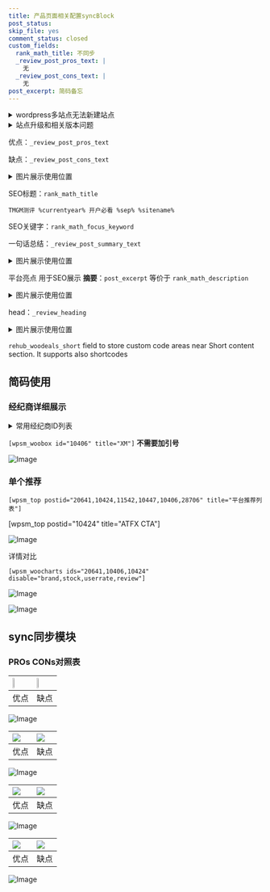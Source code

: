 ```yaml
---
title: 产品页面相关配置syncBlock
post_status: 
skip_file: yes
comment_status: closed
custom_fields:
  rank_math_title: 不同步
  _review_post_pros_text: |
    无
  _review_post_cons_text: |
    无
post_excerpt: 简码备忘
---
```

<details><summary>wordpress多站点无法新建站点</summary>

<li>和报错需要清理cookies一样的原因</li>
<li>wp-config.php里面<code>define( 'SUBDOMAIN_INSTALL', false );//子域名安装</code></li>
<li>新建子站点是用<code>define( 'SUBDOMAIN_INSTALL', true);//子域名安装</code> 完成以后，改成<code>false</code></li>
</details>

<details><summary>站点升级和相关版本问题</summary>

<p>wordpress：5.9.9
woocommerce：7.5.1
出现问题的地方：主题选项里面>><strong>Product layout >>compact style</strong></p>
<p>如何出现没有用过的字段 导致无法保存。先导出配置 然后进行修改，后面再次恢复即可。</p>
<p>出现部分字段无法显示时，需要返回默认布局后，对产品进行保存就好了。</p>
<p></p>
</details>

优点：`_review_post_pros_text`

缺点：`_review_post_cons_text`

<details><summary>图片展示使用位置</summary>

<img src="https://prod-files-secure.s3.us-west-2.amazonaws.com/39ed1227-6d7d-4570-be36-9ccd4a2c4241/f51d3d83-55d4-4bdf-9604-f37ec77ab556/Untitled.png?X-Amz-Algorithm=AWS4-HMAC-SHA256&X-Amz-Content-Sha256=UNSIGNED-PAYLOAD&X-Amz-Credential=ASIAZI2LB46625H4I4A2%2F20250313%2Fus-west-2%2Fs3%2Faws4_request&X-Amz-Date=20250313T225518Z&X-Amz-Expires=3600&X-Amz-Security-Token=IQoJb3JpZ2luX2VjEJb%2F%2F%2F%2F%2F%2F%2F%2F%2F%2FwEaCXVzLXdlc3QtMiJHMEUCICGx%2FVC3XgNBMcWDorDE67MzVxeyEvWpXmhcih%2FaTNbgAiEAgz4wNAfFOAsY7vQ8lGqelTweUAQAIDwhrnFnKP%2BIdbIqiAQI3%2F%2F%2F%2F%2F%2F%2F%2F%2F%2F%2FARAAGgw2Mzc0MjMxODM4MDUiDMCgCCvCZ8WyjlOkmircA%2B9cbqgO55Wg%2BNYJuDYgVt72gUWQyxrEpMR7dkOvJYbS1AbKSmNnnYcI4wrBRBIo8ztRXMnV2%2FicDUDrphGo6lBOfzNFFmpeuK8yoxF%2FY04vEdK3eVtw9JqigKrIyYhVi1jhQKN2uPdN9%2B2pT3dUDA1W0MfluG%2FeAQO4bdh82dooF4e6IzAO6o5ZBDsN3c4DtBBsMUuV1Qn2tKw2z2NBvq8mTcrkBv%2BsMxs7yC558CNR2RCaZcha19wEFIQXvI1JQHrFuKe6lTiG%2FkcqS33XHwfxBJU6ioiacr8ypD4uO9f5nzq6kVRzc%2FUSr96%2FUL3L7nGwH6MTx2A2mRZqFQDehzobsR2j%2BvvA8m%2FO03SsMAn4fJDGHmZ0ouI94I13OAktusEuKtXF5T%2FIBN0hzS7hiHxZj2C8NW%2BhpaGZvdUYWzwWepoKkf8Xn8PQXHqzfmSmxLYvkyGCOyaGQutnibDMYOcWl0wM%2Bv7v6XTnVt2IHdV868utfpN49b%2FIAhFpG9ztGx6d09mG8W3GHcS3lKLjtYwjx15Fp0ctcqsubdpQuAmPCS7kLrLnPcHfRSxO7es8rJOh6CWcwZ2QOdtJV%2FPZYmSEA2Xvzp1YG9zh0fcASkvg8Kriag54wPARga8IMPKwzb4GOqUBwEwFE32K%2BiKgUA9lj8Fv0oymP6apMRuE17CoZQACmxZHq61lE%2FyTpaexNeWZ4XCMvTfGWJotMgutSlNe9hqhWFrGjHkgqWcXHEW9PX3ctDcDj%2Fi6aSrOqzXnSz%2FX7477cdrJ%2BJn6x5%2BEEL5fMACqPeL6OZvFfmDBE0Fx1z2vUNNO%2BP%2BLaI5lKIF038gl1kxtwKpAMugre8M2PhE2rc7ulr2ZzBXL&X-Amz-Signature=7bab7a38429d1282ff2499b9c3a5df0a2445c323f3a0cf473de3e41210b98b79&X-Amz-SignedHeaders=host&x-id=GetObject" alt="Image">
</details>

SEO标题：`rank_math_title`

`TMGM测评 %currentyear% 开户必看 %sep% %sitename%`

SEO关键字：`rank_math_focus_keyword`

一句话总结：`_review_post_summary_text`

<details><summary>图片展示使用位置</summary>

<img src="https://prod-files-secure.s3.us-west-2.amazonaws.com/39ed1227-6d7d-4570-be36-9ccd4a2c4241/4b96a922-296c-4f4e-8630-d1c870cbce01/Untitled.png?X-Amz-Algorithm=AWS4-HMAC-SHA256&X-Amz-Content-Sha256=UNSIGNED-PAYLOAD&X-Amz-Credential=ASIAZI2LB466SKMMXLWB%2F20250313%2Fus-west-2%2Fs3%2Faws4_request&X-Amz-Date=20250313T225518Z&X-Amz-Expires=3600&X-Amz-Security-Token=IQoJb3JpZ2luX2VjEJb%2F%2F%2F%2F%2F%2F%2F%2F%2F%2FwEaCXVzLXdlc3QtMiJGMEQCIGvg84k9uanhD%2Bh66YR6Nzy3WlO9PlSib7dUnLubc76XAiBEBxhFDSkTetlx%2BTmQmflhRnbNekXKXAhD3ou2GCikPyqIBAjf%2F%2F%2F%2F%2F%2F%2F%2F%2F%2F8BEAAaDDYzNzQyMzE4MzgwNSIM6bhareJePSKyK8D7KtwDwpQCCGZT4G4f%2BJ9l3cKYZb069ztngI0U7a9qR7%2FkzYmJTWO%2F0m%2FzUV3rlr11cegov5rMxJrvEoy%2FLsd8Fub48W60pLzVwVrIreNzTBDUmslBqf4vACr65x9PoK9BCS2Zv1Lunpbjd%2BdO2HzGlZRWxUilJFrNp7WOMu8CJpHjd51erWJYvZQK4HW7HZf8%2BITDuMaFgn97cCV%2F590mRvGJA3vZVPQ0x5GOoNioz4QBz%2Bi45cLnX68Htbdc4%2FwQvotNtmR7S7Gi3iXd6Y5c4le3xyPDegXrNEQs%2BcNhCoucTDIPCRL1a16TWht88cE2F%2FEQtHfo15O3TSXg9CAzSPA7EQ9wEeRNRu6pSRZ9VPZATRTgLXOahMoZqt88DfvK9I37kx5L4cp5HEhIRLiOq%2FkRAMi59tO5hXkpxNOMDp0GuvPSWyYnz2E54XoIs%2Bybx1V5t3qJal%2B1it7nD2nNwarUqf9USrB5OYxGL2hunnWoCGoZUY55IJKPO6BNICHCO02sLvUdEomqX6qsSPu%2B95ToQXSLYHce4Nfb2RJKusoX75AYboYChIJW8BaTJ3xQjHZUHSpQKj%2BsYV1m2RnJsiKcZ1m6CST31j92ErG%2BIOC%2BwdB3P9FJ2MPVWitufScwxrDNvgY6pgGUibyJmZ2%2B1uiv%2BVVHGIAPVC52LFv%2BzgHq1aWvCVgjwdFqisBvqhRL3RfcWlYU2AnIaLaJvooxYfGhQ6gveBYYtsFAlkWee8k64kFW3PyUE5eGiMI%2BSOr3qxhd7oLKsraRbNJ96kEwWlTU%2BAnlj2LQmxfaR2lyRiTytOjKxKaZ2H6FdQEtJ1ltc59fFGX7k6ppUB7tHDtrrBEzVSvs4PGRvg9N5BdS&X-Amz-Signature=f0248a593ee7e7f0eb9b8c69d47ad179dcf971211c26f1d237de93fbc81453d2&X-Amz-SignedHeaders=host&x-id=GetObject" alt="Image">
</details>

平台亮点 用于SEO展示 **摘要**：`post_excerpt`  等价于 `rank_math_description`

<details><summary>图片展示使用位置</summary>

<img src="https://prod-files-secure.s3.us-west-2.amazonaws.com/39ed1227-6d7d-4570-be36-9ccd4a2c4241/1ee11f63-b60a-4dfe-a7a7-d58ff23b5d88/Untitled.png?X-Amz-Algorithm=AWS4-HMAC-SHA256&X-Amz-Content-Sha256=UNSIGNED-PAYLOAD&X-Amz-Credential=ASIAZI2LB4664LM3WK5F%2F20250313%2Fus-west-2%2Fs3%2Faws4_request&X-Amz-Date=20250313T225519Z&X-Amz-Expires=3600&X-Amz-Security-Token=IQoJb3JpZ2luX2VjEJb%2F%2F%2F%2F%2F%2F%2F%2F%2F%2FwEaCXVzLXdlc3QtMiJIMEYCIQDdb0k8jWLODsSXmYWi09AzJSZpyUg7UgCPDVJ5sjLtqQIhAMc3Ej9ON6U1J0NZr7aw5Q0WTHcQlnbbU14D0WQyy2UNKogECN%2F%2F%2F%2F%2F%2F%2F%2F%2F%2F%2FwEQABoMNjM3NDIzMTgzODA1Igzesro1Cz7B9JLQjasq3APnJbMqF8oySu%2B4%2FkHdPDWoH2rjabdNPDexYI%2FJo0KmEYcGaPMBoYUEuRlBPwaPDZbgDwY1hGcQTpN12UhpdPys996Yx9FRTzL1JFXglbIM9Y9094%2FEROnI1CFD9b6WBEYfFUbwSHd0lnw2titJb1p8ymWC4uT9Pco582Ob8Z0E8%2F1jyUKgPcEVwGg4BbHQ3ei%2BdkGIzaT7H7FFkgVHEgm6SW7xhBtJrFrLROOC1KTBKLcaHvvYwAxckhtUjXW1m%2B0%2BLERJ%2FYgU8123FmBYy9a8PjsXv5QA46YMu87xpZMXNCC65jSB1GEn3oOFe5xe5MIGVX5tyeR%2FEi%2BI%2BQrbuwGRkMkvZr2AG3y03ecvfBHq8sZP3z2gbmHcwgPdUv9h7OvN2KgS%2Bqtp9FlufWt9Umasa0gJZtyzvsnzE2BuGuQqK4IGWdNU5G6OmtkUY6ncQrAjS2fvn1xRo72e3N04FFNNJdT2mKqLqyi3r08yoEN4TJjYF7ADGFc6qNqzto5fOIF0SUVmLesN7oSw31bLrPKtaMynMh5so3qZyrvoLe2L6C%2FlWMyLq4sGbwAIo4YRC7P0SwU%2BbXlG6UrZR7ccK6%2B3VNcWYgqOuEjXCNfzbG64TubhKoUxP5J09eAtgDDLsM2%2BBjqkAYaZO24bEvkB3uDJ0kVukzdne4qsYUZENaSH%2FJpSF4fYPYosbsk2NqDmzu4Z3X5akzr3i3hU7CiJLwSel3z9ErYzogMupOZoMWP27hFPlllldVMYiq%2BXN2qBaDNub2kJK%2F%2Bn2H6pwHsb%2FzNO0kk2CLDDS2YX8nmqU3JB7CtEja4lBvwiaexeRWyt6HGo%2B%2Bn5GIjPrSOFuJ%2BaIGWiKio%2FHySTfEIP&X-Amz-Signature=01f5663d34cadc7dcd4c1406121d587d8f1a9d07dda43baf9ed21a41d4a396e5&X-Amz-SignedHeaders=host&x-id=GetObject" alt="Image">
<img src="https://prod-files-secure.s3.us-west-2.amazonaws.com/39ed1227-6d7d-4570-be36-9ccd4a2c4241/ad4118b5-78d8-4fbe-801e-3b29b5d99c01/Untitled.png?X-Amz-Algorithm=AWS4-HMAC-SHA256&X-Amz-Content-Sha256=UNSIGNED-PAYLOAD&X-Amz-Credential=ASIAZI2LB4664LM3WK5F%2F20250313%2Fus-west-2%2Fs3%2Faws4_request&X-Amz-Date=20250313T225519Z&X-Amz-Expires=3600&X-Amz-Security-Token=IQoJb3JpZ2luX2VjEJb%2F%2F%2F%2F%2F%2F%2F%2F%2F%2FwEaCXVzLXdlc3QtMiJIMEYCIQDdb0k8jWLODsSXmYWi09AzJSZpyUg7UgCPDVJ5sjLtqQIhAMc3Ej9ON6U1J0NZr7aw5Q0WTHcQlnbbU14D0WQyy2UNKogECN%2F%2F%2F%2F%2F%2F%2F%2F%2F%2F%2FwEQABoMNjM3NDIzMTgzODA1Igzesro1Cz7B9JLQjasq3APnJbMqF8oySu%2B4%2FkHdPDWoH2rjabdNPDexYI%2FJo0KmEYcGaPMBoYUEuRlBPwaPDZbgDwY1hGcQTpN12UhpdPys996Yx9FRTzL1JFXglbIM9Y9094%2FEROnI1CFD9b6WBEYfFUbwSHd0lnw2titJb1p8ymWC4uT9Pco582Ob8Z0E8%2F1jyUKgPcEVwGg4BbHQ3ei%2BdkGIzaT7H7FFkgVHEgm6SW7xhBtJrFrLROOC1KTBKLcaHvvYwAxckhtUjXW1m%2B0%2BLERJ%2FYgU8123FmBYy9a8PjsXv5QA46YMu87xpZMXNCC65jSB1GEn3oOFe5xe5MIGVX5tyeR%2FEi%2BI%2BQrbuwGRkMkvZr2AG3y03ecvfBHq8sZP3z2gbmHcwgPdUv9h7OvN2KgS%2Bqtp9FlufWt9Umasa0gJZtyzvsnzE2BuGuQqK4IGWdNU5G6OmtkUY6ncQrAjS2fvn1xRo72e3N04FFNNJdT2mKqLqyi3r08yoEN4TJjYF7ADGFc6qNqzto5fOIF0SUVmLesN7oSw31bLrPKtaMynMh5so3qZyrvoLe2L6C%2FlWMyLq4sGbwAIo4YRC7P0SwU%2BbXlG6UrZR7ccK6%2B3VNcWYgqOuEjXCNfzbG64TubhKoUxP5J09eAtgDDLsM2%2BBjqkAYaZO24bEvkB3uDJ0kVukzdne4qsYUZENaSH%2FJpSF4fYPYosbsk2NqDmzu4Z3X5akzr3i3hU7CiJLwSel3z9ErYzogMupOZoMWP27hFPlllldVMYiq%2BXN2qBaDNub2kJK%2F%2Bn2H6pwHsb%2FzNO0kk2CLDDS2YX8nmqU3JB7CtEja4lBvwiaexeRWyt6HGo%2B%2Bn5GIjPrSOFuJ%2BaIGWiKio%2FHySTfEIP&X-Amz-Signature=d70fd1e762c86ec942d63fd3ac4b02699970a4096f7726e2548ae0dcc7e112ce&X-Amz-SignedHeaders=host&x-id=GetObject" alt="Image">
<img src="https://prod-files-secure.s3.us-west-2.amazonaws.com/39ed1227-6d7d-4570-be36-9ccd4a2c4241/a38cf7c9-a79c-4b64-9e94-13589fe0758b/Untitled.png?X-Amz-Algorithm=AWS4-HMAC-SHA256&X-Amz-Content-Sha256=UNSIGNED-PAYLOAD&X-Amz-Credential=ASIAZI2LB4664LM3WK5F%2F20250313%2Fus-west-2%2Fs3%2Faws4_request&X-Amz-Date=20250313T225519Z&X-Amz-Expires=3600&X-Amz-Security-Token=IQoJb3JpZ2luX2VjEJb%2F%2F%2F%2F%2F%2F%2F%2F%2F%2FwEaCXVzLXdlc3QtMiJIMEYCIQDdb0k8jWLODsSXmYWi09AzJSZpyUg7UgCPDVJ5sjLtqQIhAMc3Ej9ON6U1J0NZr7aw5Q0WTHcQlnbbU14D0WQyy2UNKogECN%2F%2F%2F%2F%2F%2F%2F%2F%2F%2F%2FwEQABoMNjM3NDIzMTgzODA1Igzesro1Cz7B9JLQjasq3APnJbMqF8oySu%2B4%2FkHdPDWoH2rjabdNPDexYI%2FJo0KmEYcGaPMBoYUEuRlBPwaPDZbgDwY1hGcQTpN12UhpdPys996Yx9FRTzL1JFXglbIM9Y9094%2FEROnI1CFD9b6WBEYfFUbwSHd0lnw2titJb1p8ymWC4uT9Pco582Ob8Z0E8%2F1jyUKgPcEVwGg4BbHQ3ei%2BdkGIzaT7H7FFkgVHEgm6SW7xhBtJrFrLROOC1KTBKLcaHvvYwAxckhtUjXW1m%2B0%2BLERJ%2FYgU8123FmBYy9a8PjsXv5QA46YMu87xpZMXNCC65jSB1GEn3oOFe5xe5MIGVX5tyeR%2FEi%2BI%2BQrbuwGRkMkvZr2AG3y03ecvfBHq8sZP3z2gbmHcwgPdUv9h7OvN2KgS%2Bqtp9FlufWt9Umasa0gJZtyzvsnzE2BuGuQqK4IGWdNU5G6OmtkUY6ncQrAjS2fvn1xRo72e3N04FFNNJdT2mKqLqyi3r08yoEN4TJjYF7ADGFc6qNqzto5fOIF0SUVmLesN7oSw31bLrPKtaMynMh5so3qZyrvoLe2L6C%2FlWMyLq4sGbwAIo4YRC7P0SwU%2BbXlG6UrZR7ccK6%2B3VNcWYgqOuEjXCNfzbG64TubhKoUxP5J09eAtgDDLsM2%2BBjqkAYaZO24bEvkB3uDJ0kVukzdne4qsYUZENaSH%2FJpSF4fYPYosbsk2NqDmzu4Z3X5akzr3i3hU7CiJLwSel3z9ErYzogMupOZoMWP27hFPlllldVMYiq%2BXN2qBaDNub2kJK%2F%2Bn2H6pwHsb%2FzNO0kk2CLDDS2YX8nmqU3JB7CtEja4lBvwiaexeRWyt6HGo%2B%2Bn5GIjPrSOFuJ%2BaIGWiKio%2FHySTfEIP&X-Amz-Signature=1dda087d2b04cb47f5ab98f74cf209d83e26d4c64ed0090816779df2eb844ea8&X-Amz-SignedHeaders=host&x-id=GetObject" alt="Image">
<img src="https://prod-files-secure.s3.us-west-2.amazonaws.com/39ed1227-6d7d-4570-be36-9ccd4a2c4241/7da6fc1e-d2ac-42ae-8c75-cb5749aa18f6/Untitled.png?X-Amz-Algorithm=AWS4-HMAC-SHA256&X-Amz-Content-Sha256=UNSIGNED-PAYLOAD&X-Amz-Credential=ASIAZI2LB4664LM3WK5F%2F20250313%2Fus-west-2%2Fs3%2Faws4_request&X-Amz-Date=20250313T225519Z&X-Amz-Expires=3600&X-Amz-Security-Token=IQoJb3JpZ2luX2VjEJb%2F%2F%2F%2F%2F%2F%2F%2F%2F%2FwEaCXVzLXdlc3QtMiJIMEYCIQDdb0k8jWLODsSXmYWi09AzJSZpyUg7UgCPDVJ5sjLtqQIhAMc3Ej9ON6U1J0NZr7aw5Q0WTHcQlnbbU14D0WQyy2UNKogECN%2F%2F%2F%2F%2F%2F%2F%2F%2F%2F%2FwEQABoMNjM3NDIzMTgzODA1Igzesro1Cz7B9JLQjasq3APnJbMqF8oySu%2B4%2FkHdPDWoH2rjabdNPDexYI%2FJo0KmEYcGaPMBoYUEuRlBPwaPDZbgDwY1hGcQTpN12UhpdPys996Yx9FRTzL1JFXglbIM9Y9094%2FEROnI1CFD9b6WBEYfFUbwSHd0lnw2titJb1p8ymWC4uT9Pco582Ob8Z0E8%2F1jyUKgPcEVwGg4BbHQ3ei%2BdkGIzaT7H7FFkgVHEgm6SW7xhBtJrFrLROOC1KTBKLcaHvvYwAxckhtUjXW1m%2B0%2BLERJ%2FYgU8123FmBYy9a8PjsXv5QA46YMu87xpZMXNCC65jSB1GEn3oOFe5xe5MIGVX5tyeR%2FEi%2BI%2BQrbuwGRkMkvZr2AG3y03ecvfBHq8sZP3z2gbmHcwgPdUv9h7OvN2KgS%2Bqtp9FlufWt9Umasa0gJZtyzvsnzE2BuGuQqK4IGWdNU5G6OmtkUY6ncQrAjS2fvn1xRo72e3N04FFNNJdT2mKqLqyi3r08yoEN4TJjYF7ADGFc6qNqzto5fOIF0SUVmLesN7oSw31bLrPKtaMynMh5so3qZyrvoLe2L6C%2FlWMyLq4sGbwAIo4YRC7P0SwU%2BbXlG6UrZR7ccK6%2B3VNcWYgqOuEjXCNfzbG64TubhKoUxP5J09eAtgDDLsM2%2BBjqkAYaZO24bEvkB3uDJ0kVukzdne4qsYUZENaSH%2FJpSF4fYPYosbsk2NqDmzu4Z3X5akzr3i3hU7CiJLwSel3z9ErYzogMupOZoMWP27hFPlllldVMYiq%2BXN2qBaDNub2kJK%2F%2Bn2H6pwHsb%2FzNO0kk2CLDDS2YX8nmqU3JB7CtEja4lBvwiaexeRWyt6HGo%2B%2Bn5GIjPrSOFuJ%2BaIGWiKio%2FHySTfEIP&X-Amz-Signature=afb75270247ca2606c79e9627c7f492b93100758305118df5694ca75e3f0faa0&X-Amz-SignedHeaders=host&x-id=GetObject" alt="Image">
<img src="https://prod-files-secure.s3.us-west-2.amazonaws.com/39ed1227-6d7d-4570-be36-9ccd4a2c4241/7e97f40a-eaee-47f5-b2f9-475f96808fa7/Untitled.png?X-Amz-Algorithm=AWS4-HMAC-SHA256&X-Amz-Content-Sha256=UNSIGNED-PAYLOAD&X-Amz-Credential=ASIAZI2LB4664LM3WK5F%2F20250313%2Fus-west-2%2Fs3%2Faws4_request&X-Amz-Date=20250313T225519Z&X-Amz-Expires=3600&X-Amz-Security-Token=IQoJb3JpZ2luX2VjEJb%2F%2F%2F%2F%2F%2F%2F%2F%2F%2FwEaCXVzLXdlc3QtMiJIMEYCIQDdb0k8jWLODsSXmYWi09AzJSZpyUg7UgCPDVJ5sjLtqQIhAMc3Ej9ON6U1J0NZr7aw5Q0WTHcQlnbbU14D0WQyy2UNKogECN%2F%2F%2F%2F%2F%2F%2F%2F%2F%2F%2FwEQABoMNjM3NDIzMTgzODA1Igzesro1Cz7B9JLQjasq3APnJbMqF8oySu%2B4%2FkHdPDWoH2rjabdNPDexYI%2FJo0KmEYcGaPMBoYUEuRlBPwaPDZbgDwY1hGcQTpN12UhpdPys996Yx9FRTzL1JFXglbIM9Y9094%2FEROnI1CFD9b6WBEYfFUbwSHd0lnw2titJb1p8ymWC4uT9Pco582Ob8Z0E8%2F1jyUKgPcEVwGg4BbHQ3ei%2BdkGIzaT7H7FFkgVHEgm6SW7xhBtJrFrLROOC1KTBKLcaHvvYwAxckhtUjXW1m%2B0%2BLERJ%2FYgU8123FmBYy9a8PjsXv5QA46YMu87xpZMXNCC65jSB1GEn3oOFe5xe5MIGVX5tyeR%2FEi%2BI%2BQrbuwGRkMkvZr2AG3y03ecvfBHq8sZP3z2gbmHcwgPdUv9h7OvN2KgS%2Bqtp9FlufWt9Umasa0gJZtyzvsnzE2BuGuQqK4IGWdNU5G6OmtkUY6ncQrAjS2fvn1xRo72e3N04FFNNJdT2mKqLqyi3r08yoEN4TJjYF7ADGFc6qNqzto5fOIF0SUVmLesN7oSw31bLrPKtaMynMh5so3qZyrvoLe2L6C%2FlWMyLq4sGbwAIo4YRC7P0SwU%2BbXlG6UrZR7ccK6%2B3VNcWYgqOuEjXCNfzbG64TubhKoUxP5J09eAtgDDLsM2%2BBjqkAYaZO24bEvkB3uDJ0kVukzdne4qsYUZENaSH%2FJpSF4fYPYosbsk2NqDmzu4Z3X5akzr3i3hU7CiJLwSel3z9ErYzogMupOZoMWP27hFPlllldVMYiq%2BXN2qBaDNub2kJK%2F%2Bn2H6pwHsb%2FzNO0kk2CLDDS2YX8nmqU3JB7CtEja4lBvwiaexeRWyt6HGo%2B%2Bn5GIjPrSOFuJ%2BaIGWiKio%2FHySTfEIP&X-Amz-Signature=92c3d1845785e1bd3e4f3aed62a2a2403ee1398ec100fe1abeaa0a0f8fc3eee0&X-Amz-SignedHeaders=host&x-id=GetObject" alt="Image">
</details>

head：`_review_heading`

<details><summary>图片展示使用位置</summary>

<img src="https://prod-files-secure.s3.us-west-2.amazonaws.com/39ed1227-6d7d-4570-be36-9ccd4a2c4241/3a4650ad-9887-415c-889a-edd51fa54f27/Untitled.png?X-Amz-Algorithm=AWS4-HMAC-SHA256&X-Amz-Content-Sha256=UNSIGNED-PAYLOAD&X-Amz-Credential=ASIAZI2LB46625H4I4A2%2F20250313%2Fus-west-2%2Fs3%2Faws4_request&X-Amz-Date=20250313T225519Z&X-Amz-Expires=3600&X-Amz-Security-Token=IQoJb3JpZ2luX2VjEJb%2F%2F%2F%2F%2F%2F%2F%2F%2F%2FwEaCXVzLXdlc3QtMiJHMEUCICGx%2FVC3XgNBMcWDorDE67MzVxeyEvWpXmhcih%2FaTNbgAiEAgz4wNAfFOAsY7vQ8lGqelTweUAQAIDwhrnFnKP%2BIdbIqiAQI3%2F%2F%2F%2F%2F%2F%2F%2F%2F%2F%2FARAAGgw2Mzc0MjMxODM4MDUiDMCgCCvCZ8WyjlOkmircA%2B9cbqgO55Wg%2BNYJuDYgVt72gUWQyxrEpMR7dkOvJYbS1AbKSmNnnYcI4wrBRBIo8ztRXMnV2%2FicDUDrphGo6lBOfzNFFmpeuK8yoxF%2FY04vEdK3eVtw9JqigKrIyYhVi1jhQKN2uPdN9%2B2pT3dUDA1W0MfluG%2FeAQO4bdh82dooF4e6IzAO6o5ZBDsN3c4DtBBsMUuV1Qn2tKw2z2NBvq8mTcrkBv%2BsMxs7yC558CNR2RCaZcha19wEFIQXvI1JQHrFuKe6lTiG%2FkcqS33XHwfxBJU6ioiacr8ypD4uO9f5nzq6kVRzc%2FUSr96%2FUL3L7nGwH6MTx2A2mRZqFQDehzobsR2j%2BvvA8m%2FO03SsMAn4fJDGHmZ0ouI94I13OAktusEuKtXF5T%2FIBN0hzS7hiHxZj2C8NW%2BhpaGZvdUYWzwWepoKkf8Xn8PQXHqzfmSmxLYvkyGCOyaGQutnibDMYOcWl0wM%2Bv7v6XTnVt2IHdV868utfpN49b%2FIAhFpG9ztGx6d09mG8W3GHcS3lKLjtYwjx15Fp0ctcqsubdpQuAmPCS7kLrLnPcHfRSxO7es8rJOh6CWcwZ2QOdtJV%2FPZYmSEA2Xvzp1YG9zh0fcASkvg8Kriag54wPARga8IMPKwzb4GOqUBwEwFE32K%2BiKgUA9lj8Fv0oymP6apMRuE17CoZQACmxZHq61lE%2FyTpaexNeWZ4XCMvTfGWJotMgutSlNe9hqhWFrGjHkgqWcXHEW9PX3ctDcDj%2Fi6aSrOqzXnSz%2FX7477cdrJ%2BJn6x5%2BEEL5fMACqPeL6OZvFfmDBE0Fx1z2vUNNO%2BP%2BLaI5lKIF038gl1kxtwKpAMugre8M2PhE2rc7ulr2ZzBXL&X-Amz-Signature=189031d458cf1df3706cb68b925c14b448c7a78abd8aadb0ea0acf47c93819bc&X-Amz-SignedHeaders=host&x-id=GetObject" alt="Image">
</details>

`rehub_woodeals_short`	field to store custom code areas near Short content section. It supports also shortcodes



## 简码使用

### 经纪商详细展示

<details><summary>常用经纪商ID列表</summary>

<pre><code class="php">嘉盛 ===> 20641  [wpsm_woobox id="20641" title="嘉盛"]
易信easymarkets ===> 11542  [wpsm_woobox id="11542" title="易信easymarkets"]
ATFX外汇 ===> 10424  [wpsm_woobox id="10424" title="ATFX"]
XM ===> 10406  [wpsm_woobox id="10406" title="XM"]
TMGM ===> 29622  [wpsm_woobox id="29622" title="TMGM"]
HYCM ===> 10447  [wpsm_woobox id="10447" title="HYCM"]
fpmarkets澳福外汇 ===> 20639  [wpsm_woobox id="20639" title="fpmarkets澳福外汇"]</code></pre>
</details>

`[wpsm_woobox id="10406" title="XM"]` **不需要加引号**

![Image](https://prod-files-secure.s3.us-west-2.amazonaws.com/39ed1227-6d7d-4570-be36-9ccd4a2c4241/4f898f9d-0fa7-4e43-acd3-ac6bc7be575a/Untitled.png?X-Amz-Algorithm=AWS4-HMAC-SHA256&X-Amz-Content-Sha256=UNSIGNED-PAYLOAD&X-Amz-Credential=ASIAZI2LB466XRYOVMSN%2F20250313%2Fus-west-2%2Fs3%2Faws4_request&X-Amz-Date=20250313T225516Z&X-Amz-Expires=3600&X-Amz-Security-Token=IQoJb3JpZ2luX2VjEJb%2F%2F%2F%2F%2F%2F%2F%2F%2F%2FwEaCXVzLXdlc3QtMiJIMEYCIQC2pwWDgVKqQoWVA5IS2eyL39L%2FKukE71CKtJmZ0Sq4%2BwIhAN5jCW4a7ywcLjVCduj%2FHhZVv420msDpY2egG%2BHT3yy5KogECN%2F%2F%2F%2F%2F%2F%2F%2F%2F%2F%2FwEQABoMNjM3NDIzMTgzODA1IgwKepfwVB0JQYx%2BsIwq3AMbAe%2FsjNOkb2yxpGaFS4dZq%2B%2Bcr5RePYKMUuwaMeRdo%2BOsHz2en36Zfs%2BtMftOWdsF3PpDGLHvsz%2B5IJsJkZfDXMuLeDp0j8zkPAX%2BBlO%2Fs178oehMmjE%2BSAgp%2BLhZJSTK%2BqDTCK%2BUvKTz3yoKo9ymbbhF581NtEt7g3uDNyUpXkZPRy4IjOk7a4%2BU6Ybw%2FDlA5oPhvnuAqZBOgF%2BRYEbMGCpmNwXo95nWmIQgLvauQiiXIPw83zylKtgl%2FtusyspZPMSQXbPV1BNYamyErDiJlwcGqHY7eDsFP5pgeFvh9PbAIb0UnMu6RwPLVejorXDMkDegFxK2b3e2%2Fu4TdvVg1MnDW1LwhlrgCYP42Du85nhaeWlg78GK2OcxpGO4Ek87OT2PW8x%2BUdpIvCrtvt2o39bJajqORxfF8%2FhPKyvhXK1UcZmzCCE0xLUphEdGUzx0uMgkpRVOTmfMu6Pa7hT9zBnb2QjrAqz8TTQWY34FnSugtX%2B7oDMwBmMJbt66zYz%2FcbLZ8GA7yNZMez6q%2BYMZ1F5ZM6rdn0p5Y46CwaAQs2eWKPyZfy4stQ4QpBaEUBBorZbkBoJQyQC3Bj2ZrR2aAijQr%2BsBv0PDfdR5QilnJN1NGFjqnJXg8ruf3TDbsM2%2BBjqkAaooK758h%2Btavd3YA8lYsuwSyGhCnjwp1Fp7DlqOQ38H%2Fx3Gy77ZxuBrRnP7uYxycUdCj3BVzOYR8qZmrRBGga2Pl2jEAXqXco8qHABh87uo1FyWzzFNUW9T50SUJ0mYpU3%2FbubWy5S8e5ER96D2gDb%2BeHFKhkxxzDzLERkF1ZbKebsFaxbu4wqKEs47XQx%2BF%2Bsb2yShf0fiKuDF4Lu0U29YPQfz&X-Amz-Signature=a479574ee00e487b1f2e607fd5f488a215292b0adf2e48a6e6db19e767f33c03&X-Amz-SignedHeaders=host&x-id=GetObject)

### 单个推荐
`[wpsm_top postid="20641,10424,11542,10447,10406,28706" title="平台推荐列表"]`

[wpsm_top postid="10424" title="ATFX CTA"]

![Image](https://prod-files-secure.s3.us-west-2.amazonaws.com/39ed1227-6d7d-4570-be36-9ccd4a2c4241/5ac620dc-51a8-48b6-b55d-91f47299193c/Untitled.png?X-Amz-Algorithm=AWS4-HMAC-SHA256&X-Amz-Content-Sha256=UNSIGNED-PAYLOAD&X-Amz-Credential=ASIAZI2LB466XRYOVMSN%2F20250313%2Fus-west-2%2Fs3%2Faws4_request&X-Amz-Date=20250313T225516Z&X-Amz-Expires=3600&X-Amz-Security-Token=IQoJb3JpZ2luX2VjEJb%2F%2F%2F%2F%2F%2F%2F%2F%2F%2FwEaCXVzLXdlc3QtMiJIMEYCIQC2pwWDgVKqQoWVA5IS2eyL39L%2FKukE71CKtJmZ0Sq4%2BwIhAN5jCW4a7ywcLjVCduj%2FHhZVv420msDpY2egG%2BHT3yy5KogECN%2F%2F%2F%2F%2F%2F%2F%2F%2F%2F%2FwEQABoMNjM3NDIzMTgzODA1IgwKepfwVB0JQYx%2BsIwq3AMbAe%2FsjNOkb2yxpGaFS4dZq%2B%2Bcr5RePYKMUuwaMeRdo%2BOsHz2en36Zfs%2BtMftOWdsF3PpDGLHvsz%2B5IJsJkZfDXMuLeDp0j8zkPAX%2BBlO%2Fs178oehMmjE%2BSAgp%2BLhZJSTK%2BqDTCK%2BUvKTz3yoKo9ymbbhF581NtEt7g3uDNyUpXkZPRy4IjOk7a4%2BU6Ybw%2FDlA5oPhvnuAqZBOgF%2BRYEbMGCpmNwXo95nWmIQgLvauQiiXIPw83zylKtgl%2FtusyspZPMSQXbPV1BNYamyErDiJlwcGqHY7eDsFP5pgeFvh9PbAIb0UnMu6RwPLVejorXDMkDegFxK2b3e2%2Fu4TdvVg1MnDW1LwhlrgCYP42Du85nhaeWlg78GK2OcxpGO4Ek87OT2PW8x%2BUdpIvCrtvt2o39bJajqORxfF8%2FhPKyvhXK1UcZmzCCE0xLUphEdGUzx0uMgkpRVOTmfMu6Pa7hT9zBnb2QjrAqz8TTQWY34FnSugtX%2B7oDMwBmMJbt66zYz%2FcbLZ8GA7yNZMez6q%2BYMZ1F5ZM6rdn0p5Y46CwaAQs2eWKPyZfy4stQ4QpBaEUBBorZbkBoJQyQC3Bj2ZrR2aAijQr%2BsBv0PDfdR5QilnJN1NGFjqnJXg8ruf3TDbsM2%2BBjqkAaooK758h%2Btavd3YA8lYsuwSyGhCnjwp1Fp7DlqOQ38H%2Fx3Gy77ZxuBrRnP7uYxycUdCj3BVzOYR8qZmrRBGga2Pl2jEAXqXco8qHABh87uo1FyWzzFNUW9T50SUJ0mYpU3%2FbubWy5S8e5ER96D2gDb%2BeHFKhkxxzDzLERkF1ZbKebsFaxbu4wqKEs47XQx%2BF%2Bsb2yShf0fiKuDF4Lu0U29YPQfz&X-Amz-Signature=97069cd1b6568c87dad33bc72edaa42f223c3cf98c02df5638088fb7e613fe5c&X-Amz-SignedHeaders=host&x-id=GetObject)

详情对比

`[wpsm_woocharts ids="20641,10406,10424" disable="brand,stock,userrate,review"]`

![Image](https://prod-files-secure.s3.us-west-2.amazonaws.com/39ed1227-6d7d-4570-be36-9ccd4a2c4241/bf3ba45f-b9f3-4295-8aef-b4a495fd25f4/Untitled.png?X-Amz-Algorithm=AWS4-HMAC-SHA256&X-Amz-Content-Sha256=UNSIGNED-PAYLOAD&X-Amz-Credential=ASIAZI2LB466XRYOVMSN%2F20250313%2Fus-west-2%2Fs3%2Faws4_request&X-Amz-Date=20250313T225516Z&X-Amz-Expires=3600&X-Amz-Security-Token=IQoJb3JpZ2luX2VjEJb%2F%2F%2F%2F%2F%2F%2F%2F%2F%2FwEaCXVzLXdlc3QtMiJIMEYCIQC2pwWDgVKqQoWVA5IS2eyL39L%2FKukE71CKtJmZ0Sq4%2BwIhAN5jCW4a7ywcLjVCduj%2FHhZVv420msDpY2egG%2BHT3yy5KogECN%2F%2F%2F%2F%2F%2F%2F%2F%2F%2F%2FwEQABoMNjM3NDIzMTgzODA1IgwKepfwVB0JQYx%2BsIwq3AMbAe%2FsjNOkb2yxpGaFS4dZq%2B%2Bcr5RePYKMUuwaMeRdo%2BOsHz2en36Zfs%2BtMftOWdsF3PpDGLHvsz%2B5IJsJkZfDXMuLeDp0j8zkPAX%2BBlO%2Fs178oehMmjE%2BSAgp%2BLhZJSTK%2BqDTCK%2BUvKTz3yoKo9ymbbhF581NtEt7g3uDNyUpXkZPRy4IjOk7a4%2BU6Ybw%2FDlA5oPhvnuAqZBOgF%2BRYEbMGCpmNwXo95nWmIQgLvauQiiXIPw83zylKtgl%2FtusyspZPMSQXbPV1BNYamyErDiJlwcGqHY7eDsFP5pgeFvh9PbAIb0UnMu6RwPLVejorXDMkDegFxK2b3e2%2Fu4TdvVg1MnDW1LwhlrgCYP42Du85nhaeWlg78GK2OcxpGO4Ek87OT2PW8x%2BUdpIvCrtvt2o39bJajqORxfF8%2FhPKyvhXK1UcZmzCCE0xLUphEdGUzx0uMgkpRVOTmfMu6Pa7hT9zBnb2QjrAqz8TTQWY34FnSugtX%2B7oDMwBmMJbt66zYz%2FcbLZ8GA7yNZMez6q%2BYMZ1F5ZM6rdn0p5Y46CwaAQs2eWKPyZfy4stQ4QpBaEUBBorZbkBoJQyQC3Bj2ZrR2aAijQr%2BsBv0PDfdR5QilnJN1NGFjqnJXg8ruf3TDbsM2%2BBjqkAaooK758h%2Btavd3YA8lYsuwSyGhCnjwp1Fp7DlqOQ38H%2Fx3Gy77ZxuBrRnP7uYxycUdCj3BVzOYR8qZmrRBGga2Pl2jEAXqXco8qHABh87uo1FyWzzFNUW9T50SUJ0mYpU3%2FbubWy5S8e5ER96D2gDb%2BeHFKhkxxzDzLERkF1ZbKebsFaxbu4wqKEs47XQx%2BF%2Bsb2yShf0fiKuDF4Lu0U29YPQfz&X-Amz-Signature=a9b626d3cbd4b37d6c34588ea70e6b0347a31d94ae351ede5c92b12a072ec117&X-Amz-SignedHeaders=host&x-id=GetObject)

![Image](https://prod-files-secure.s3.us-west-2.amazonaws.com/39ed1227-6d7d-4570-be36-9ccd4a2c4241/30bc56ef-f383-4b48-9768-2ebc9e436ec0/Untitled.png?X-Amz-Algorithm=AWS4-HMAC-SHA256&X-Amz-Content-Sha256=UNSIGNED-PAYLOAD&X-Amz-Credential=ASIAZI2LB466XRYOVMSN%2F20250313%2Fus-west-2%2Fs3%2Faws4_request&X-Amz-Date=20250313T225516Z&X-Amz-Expires=3600&X-Amz-Security-Token=IQoJb3JpZ2luX2VjEJb%2F%2F%2F%2F%2F%2F%2F%2F%2F%2FwEaCXVzLXdlc3QtMiJIMEYCIQC2pwWDgVKqQoWVA5IS2eyL39L%2FKukE71CKtJmZ0Sq4%2BwIhAN5jCW4a7ywcLjVCduj%2FHhZVv420msDpY2egG%2BHT3yy5KogECN%2F%2F%2F%2F%2F%2F%2F%2F%2F%2F%2FwEQABoMNjM3NDIzMTgzODA1IgwKepfwVB0JQYx%2BsIwq3AMbAe%2FsjNOkb2yxpGaFS4dZq%2B%2Bcr5RePYKMUuwaMeRdo%2BOsHz2en36Zfs%2BtMftOWdsF3PpDGLHvsz%2B5IJsJkZfDXMuLeDp0j8zkPAX%2BBlO%2Fs178oehMmjE%2BSAgp%2BLhZJSTK%2BqDTCK%2BUvKTz3yoKo9ymbbhF581NtEt7g3uDNyUpXkZPRy4IjOk7a4%2BU6Ybw%2FDlA5oPhvnuAqZBOgF%2BRYEbMGCpmNwXo95nWmIQgLvauQiiXIPw83zylKtgl%2FtusyspZPMSQXbPV1BNYamyErDiJlwcGqHY7eDsFP5pgeFvh9PbAIb0UnMu6RwPLVejorXDMkDegFxK2b3e2%2Fu4TdvVg1MnDW1LwhlrgCYP42Du85nhaeWlg78GK2OcxpGO4Ek87OT2PW8x%2BUdpIvCrtvt2o39bJajqORxfF8%2FhPKyvhXK1UcZmzCCE0xLUphEdGUzx0uMgkpRVOTmfMu6Pa7hT9zBnb2QjrAqz8TTQWY34FnSugtX%2B7oDMwBmMJbt66zYz%2FcbLZ8GA7yNZMez6q%2BYMZ1F5ZM6rdn0p5Y46CwaAQs2eWKPyZfy4stQ4QpBaEUBBorZbkBoJQyQC3Bj2ZrR2aAijQr%2BsBv0PDfdR5QilnJN1NGFjqnJXg8ruf3TDbsM2%2BBjqkAaooK758h%2Btavd3YA8lYsuwSyGhCnjwp1Fp7DlqOQ38H%2Fx3Gy77ZxuBrRnP7uYxycUdCj3BVzOYR8qZmrRBGga2Pl2jEAXqXco8qHABh87uo1FyWzzFNUW9T50SUJ0mYpU3%2FbubWy5S8e5ER96D2gDb%2BeHFKhkxxzDzLERkF1ZbKebsFaxbu4wqKEs47XQx%2BF%2Bsb2yShf0fiKuDF4Lu0U29YPQfz&X-Amz-Signature=d6cff46cd5d33d4d5c8f9e7128bb16219f1c96cb8b72b4ec5349bf65b36bce7c&X-Amz-SignedHeaders=host&x-id=GetObject)

## sync同步模块

### PROs CONs对照表

| <img src="https://cdn.ifttt.fun/gh/jarlin8/OSS@main/icons/customize/pros.svg" height="auto" width="37.3%"> | <img src="https://cdn.ifttt.fun/gh/jarlin8/OSS@main/icons/customize/cons.svg" height="auto" width="28.8%"> |
| :--- | :--- |
| 优点 | 缺点 |

![Image](https://prod-files-secure.s3.us-west-2.amazonaws.com/39ed1227-6d7d-4570-be36-9ccd4a2c4241/8742b755-dfb5-4004-9a5f-d6e561664bd8/Untitled.png?X-Amz-Algorithm=AWS4-HMAC-SHA256&X-Amz-Content-Sha256=UNSIGNED-PAYLOAD&X-Amz-Credential=ASIAZI2LB466XRYOVMSN%2F20250313%2Fus-west-2%2Fs3%2Faws4_request&X-Amz-Date=20250313T225516Z&X-Amz-Expires=3600&X-Amz-Security-Token=IQoJb3JpZ2luX2VjEJb%2F%2F%2F%2F%2F%2F%2F%2F%2F%2FwEaCXVzLXdlc3QtMiJIMEYCIQC2pwWDgVKqQoWVA5IS2eyL39L%2FKukE71CKtJmZ0Sq4%2BwIhAN5jCW4a7ywcLjVCduj%2FHhZVv420msDpY2egG%2BHT3yy5KogECN%2F%2F%2F%2F%2F%2F%2F%2F%2F%2F%2FwEQABoMNjM3NDIzMTgzODA1IgwKepfwVB0JQYx%2BsIwq3AMbAe%2FsjNOkb2yxpGaFS4dZq%2B%2Bcr5RePYKMUuwaMeRdo%2BOsHz2en36Zfs%2BtMftOWdsF3PpDGLHvsz%2B5IJsJkZfDXMuLeDp0j8zkPAX%2BBlO%2Fs178oehMmjE%2BSAgp%2BLhZJSTK%2BqDTCK%2BUvKTz3yoKo9ymbbhF581NtEt7g3uDNyUpXkZPRy4IjOk7a4%2BU6Ybw%2FDlA5oPhvnuAqZBOgF%2BRYEbMGCpmNwXo95nWmIQgLvauQiiXIPw83zylKtgl%2FtusyspZPMSQXbPV1BNYamyErDiJlwcGqHY7eDsFP5pgeFvh9PbAIb0UnMu6RwPLVejorXDMkDegFxK2b3e2%2Fu4TdvVg1MnDW1LwhlrgCYP42Du85nhaeWlg78GK2OcxpGO4Ek87OT2PW8x%2BUdpIvCrtvt2o39bJajqORxfF8%2FhPKyvhXK1UcZmzCCE0xLUphEdGUzx0uMgkpRVOTmfMu6Pa7hT9zBnb2QjrAqz8TTQWY34FnSugtX%2B7oDMwBmMJbt66zYz%2FcbLZ8GA7yNZMez6q%2BYMZ1F5ZM6rdn0p5Y46CwaAQs2eWKPyZfy4stQ4QpBaEUBBorZbkBoJQyQC3Bj2ZrR2aAijQr%2BsBv0PDfdR5QilnJN1NGFjqnJXg8ruf3TDbsM2%2BBjqkAaooK758h%2Btavd3YA8lYsuwSyGhCnjwp1Fp7DlqOQ38H%2Fx3Gy77ZxuBrRnP7uYxycUdCj3BVzOYR8qZmrRBGga2Pl2jEAXqXco8qHABh87uo1FyWzzFNUW9T50SUJ0mYpU3%2FbubWy5S8e5ER96D2gDb%2BeHFKhkxxzDzLERkF1ZbKebsFaxbu4wqKEs47XQx%2BF%2Bsb2yShf0fiKuDF4Lu0U29YPQfz&X-Amz-Signature=d5565fe8aed713e363beb253fdc81ebacdfcba34917d0e1b3d62fe3dbbd94ee8&X-Amz-SignedHeaders=host&x-id=GetObject)

| <img src="https://cdn.ifttt.fun/gh/jarlin8/OSS@main/icons/customize/pros1.svg" height="auto"> | <img src="https://cdn.ifttt.fun/gh/jarlin8/OSS@main/icons/customize/cons1.svg" height="auto"> |
| :--- | :--- |
| 优点 | 缺点 |

![Image](https://prod-files-secure.s3.us-west-2.amazonaws.com/39ed1227-6d7d-4570-be36-9ccd4a2c4241/806358f8-c9c4-4e17-bb35-c6c76a5397a5/Untitled.png?X-Amz-Algorithm=AWS4-HMAC-SHA256&X-Amz-Content-Sha256=UNSIGNED-PAYLOAD&X-Amz-Credential=ASIAZI2LB466XRYOVMSN%2F20250313%2Fus-west-2%2Fs3%2Faws4_request&X-Amz-Date=20250313T225516Z&X-Amz-Expires=3600&X-Amz-Security-Token=IQoJb3JpZ2luX2VjEJb%2F%2F%2F%2F%2F%2F%2F%2F%2F%2FwEaCXVzLXdlc3QtMiJIMEYCIQC2pwWDgVKqQoWVA5IS2eyL39L%2FKukE71CKtJmZ0Sq4%2BwIhAN5jCW4a7ywcLjVCduj%2FHhZVv420msDpY2egG%2BHT3yy5KogECN%2F%2F%2F%2F%2F%2F%2F%2F%2F%2F%2FwEQABoMNjM3NDIzMTgzODA1IgwKepfwVB0JQYx%2BsIwq3AMbAe%2FsjNOkb2yxpGaFS4dZq%2B%2Bcr5RePYKMUuwaMeRdo%2BOsHz2en36Zfs%2BtMftOWdsF3PpDGLHvsz%2B5IJsJkZfDXMuLeDp0j8zkPAX%2BBlO%2Fs178oehMmjE%2BSAgp%2BLhZJSTK%2BqDTCK%2BUvKTz3yoKo9ymbbhF581NtEt7g3uDNyUpXkZPRy4IjOk7a4%2BU6Ybw%2FDlA5oPhvnuAqZBOgF%2BRYEbMGCpmNwXo95nWmIQgLvauQiiXIPw83zylKtgl%2FtusyspZPMSQXbPV1BNYamyErDiJlwcGqHY7eDsFP5pgeFvh9PbAIb0UnMu6RwPLVejorXDMkDegFxK2b3e2%2Fu4TdvVg1MnDW1LwhlrgCYP42Du85nhaeWlg78GK2OcxpGO4Ek87OT2PW8x%2BUdpIvCrtvt2o39bJajqORxfF8%2FhPKyvhXK1UcZmzCCE0xLUphEdGUzx0uMgkpRVOTmfMu6Pa7hT9zBnb2QjrAqz8TTQWY34FnSugtX%2B7oDMwBmMJbt66zYz%2FcbLZ8GA7yNZMez6q%2BYMZ1F5ZM6rdn0p5Y46CwaAQs2eWKPyZfy4stQ4QpBaEUBBorZbkBoJQyQC3Bj2ZrR2aAijQr%2BsBv0PDfdR5QilnJN1NGFjqnJXg8ruf3TDbsM2%2BBjqkAaooK758h%2Btavd3YA8lYsuwSyGhCnjwp1Fp7DlqOQ38H%2Fx3Gy77ZxuBrRnP7uYxycUdCj3BVzOYR8qZmrRBGga2Pl2jEAXqXco8qHABh87uo1FyWzzFNUW9T50SUJ0mYpU3%2FbubWy5S8e5ER96D2gDb%2BeHFKhkxxzDzLERkF1ZbKebsFaxbu4wqKEs47XQx%2BF%2Bsb2yShf0fiKuDF4Lu0U29YPQfz&X-Amz-Signature=29949b2536a433ab491559033b6c9a35fd9e25ed47e72bd266dfabaf3dd6ad9e&X-Amz-SignedHeaders=host&x-id=GetObject)

| <img src="https://cdn.ifttt.fun/gh/jarlin8/OSS@main/icons/customize/pros2.svg" height="auto"> | <img src="https://cdn.ifttt.fun/gh/jarlin8/OSS@main/icons/customize/cons2.svg" height="auto"> |
| :--- | :--- |
| 优点 | 缺点 |

![Image](https://prod-files-secure.s3.us-west-2.amazonaws.com/39ed1227-6d7d-4570-be36-9ccd4a2c4241/a9245ec9-70dd-4005-b534-0d54315fc5f3/Untitled.png?X-Amz-Algorithm=AWS4-HMAC-SHA256&X-Amz-Content-Sha256=UNSIGNED-PAYLOAD&X-Amz-Credential=ASIAZI2LB466XRYOVMSN%2F20250313%2Fus-west-2%2Fs3%2Faws4_request&X-Amz-Date=20250313T225516Z&X-Amz-Expires=3600&X-Amz-Security-Token=IQoJb3JpZ2luX2VjEJb%2F%2F%2F%2F%2F%2F%2F%2F%2F%2FwEaCXVzLXdlc3QtMiJIMEYCIQC2pwWDgVKqQoWVA5IS2eyL39L%2FKukE71CKtJmZ0Sq4%2BwIhAN5jCW4a7ywcLjVCduj%2FHhZVv420msDpY2egG%2BHT3yy5KogECN%2F%2F%2F%2F%2F%2F%2F%2F%2F%2F%2FwEQABoMNjM3NDIzMTgzODA1IgwKepfwVB0JQYx%2BsIwq3AMbAe%2FsjNOkb2yxpGaFS4dZq%2B%2Bcr5RePYKMUuwaMeRdo%2BOsHz2en36Zfs%2BtMftOWdsF3PpDGLHvsz%2B5IJsJkZfDXMuLeDp0j8zkPAX%2BBlO%2Fs178oehMmjE%2BSAgp%2BLhZJSTK%2BqDTCK%2BUvKTz3yoKo9ymbbhF581NtEt7g3uDNyUpXkZPRy4IjOk7a4%2BU6Ybw%2FDlA5oPhvnuAqZBOgF%2BRYEbMGCpmNwXo95nWmIQgLvauQiiXIPw83zylKtgl%2FtusyspZPMSQXbPV1BNYamyErDiJlwcGqHY7eDsFP5pgeFvh9PbAIb0UnMu6RwPLVejorXDMkDegFxK2b3e2%2Fu4TdvVg1MnDW1LwhlrgCYP42Du85nhaeWlg78GK2OcxpGO4Ek87OT2PW8x%2BUdpIvCrtvt2o39bJajqORxfF8%2FhPKyvhXK1UcZmzCCE0xLUphEdGUzx0uMgkpRVOTmfMu6Pa7hT9zBnb2QjrAqz8TTQWY34FnSugtX%2B7oDMwBmMJbt66zYz%2FcbLZ8GA7yNZMez6q%2BYMZ1F5ZM6rdn0p5Y46CwaAQs2eWKPyZfy4stQ4QpBaEUBBorZbkBoJQyQC3Bj2ZrR2aAijQr%2BsBv0PDfdR5QilnJN1NGFjqnJXg8ruf3TDbsM2%2BBjqkAaooK758h%2Btavd3YA8lYsuwSyGhCnjwp1Fp7DlqOQ38H%2Fx3Gy77ZxuBrRnP7uYxycUdCj3BVzOYR8qZmrRBGga2Pl2jEAXqXco8qHABh87uo1FyWzzFNUW9T50SUJ0mYpU3%2FbubWy5S8e5ER96D2gDb%2BeHFKhkxxzDzLERkF1ZbKebsFaxbu4wqKEs47XQx%2BF%2Bsb2yShf0fiKuDF4Lu0U29YPQfz&X-Amz-Signature=d02c857f62a63e668ad3d2dcdfd310134cbb6addf24a1f6276d22ca78543f8a2&X-Amz-SignedHeaders=host&x-id=GetObject)

| <img src="https://cdn.ifttt.fun/gh/jarlin8/OSS@main/icons/customize/pros3.svg" height="auto"> | <img src="https://cdn.ifttt.fun/gh/jarlin8/OSS@main/icons/customize/cons3.svg" height="auto"> |
| :--- | :--- |
| 优点 | 缺点 |

![Image](https://prod-files-secure.s3.us-west-2.amazonaws.com/39ed1227-6d7d-4570-be36-9ccd4a2c4241/e1e580a2-2e5c-4780-9ff4-19c318fc2284/Untitled.png?X-Amz-Algorithm=AWS4-HMAC-SHA256&X-Amz-Content-Sha256=UNSIGNED-PAYLOAD&X-Amz-Credential=ASIAZI2LB466XRYOVMSN%2F20250313%2Fus-west-2%2Fs3%2Faws4_request&X-Amz-Date=20250313T225516Z&X-Amz-Expires=3600&X-Amz-Security-Token=IQoJb3JpZ2luX2VjEJb%2F%2F%2F%2F%2F%2F%2F%2F%2F%2FwEaCXVzLXdlc3QtMiJIMEYCIQC2pwWDgVKqQoWVA5IS2eyL39L%2FKukE71CKtJmZ0Sq4%2BwIhAN5jCW4a7ywcLjVCduj%2FHhZVv420msDpY2egG%2BHT3yy5KogECN%2F%2F%2F%2F%2F%2F%2F%2F%2F%2F%2FwEQABoMNjM3NDIzMTgzODA1IgwKepfwVB0JQYx%2BsIwq3AMbAe%2FsjNOkb2yxpGaFS4dZq%2B%2Bcr5RePYKMUuwaMeRdo%2BOsHz2en36Zfs%2BtMftOWdsF3PpDGLHvsz%2B5IJsJkZfDXMuLeDp0j8zkPAX%2BBlO%2Fs178oehMmjE%2BSAgp%2BLhZJSTK%2BqDTCK%2BUvKTz3yoKo9ymbbhF581NtEt7g3uDNyUpXkZPRy4IjOk7a4%2BU6Ybw%2FDlA5oPhvnuAqZBOgF%2BRYEbMGCpmNwXo95nWmIQgLvauQiiXIPw83zylKtgl%2FtusyspZPMSQXbPV1BNYamyErDiJlwcGqHY7eDsFP5pgeFvh9PbAIb0UnMu6RwPLVejorXDMkDegFxK2b3e2%2Fu4TdvVg1MnDW1LwhlrgCYP42Du85nhaeWlg78GK2OcxpGO4Ek87OT2PW8x%2BUdpIvCrtvt2o39bJajqORxfF8%2FhPKyvhXK1UcZmzCCE0xLUphEdGUzx0uMgkpRVOTmfMu6Pa7hT9zBnb2QjrAqz8TTQWY34FnSugtX%2B7oDMwBmMJbt66zYz%2FcbLZ8GA7yNZMez6q%2BYMZ1F5ZM6rdn0p5Y46CwaAQs2eWKPyZfy4stQ4QpBaEUBBorZbkBoJQyQC3Bj2ZrR2aAijQr%2BsBv0PDfdR5QilnJN1NGFjqnJXg8ruf3TDbsM2%2BBjqkAaooK758h%2Btavd3YA8lYsuwSyGhCnjwp1Fp7DlqOQ38H%2Fx3Gy77ZxuBrRnP7uYxycUdCj3BVzOYR8qZmrRBGga2Pl2jEAXqXco8qHABh87uo1FyWzzFNUW9T50SUJ0mYpU3%2FbubWy5S8e5ER96D2gDb%2BeHFKhkxxzDzLERkF1ZbKebsFaxbu4wqKEs47XQx%2BF%2Bsb2yShf0fiKuDF4Lu0U29YPQfz&X-Amz-Signature=96c821ea7de37d02c609bda13cc39f33143554a954534b4d08e0333ed33b6a5c&X-Amz-SignedHeaders=host&x-id=GetObject)